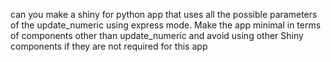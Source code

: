 can you make a shiny for python app that uses all the possible parameters of the update_numeric using express mode.
Make the app minimal in terms of components other than update_numeric and avoid using other Shiny components if they are not required for this app
